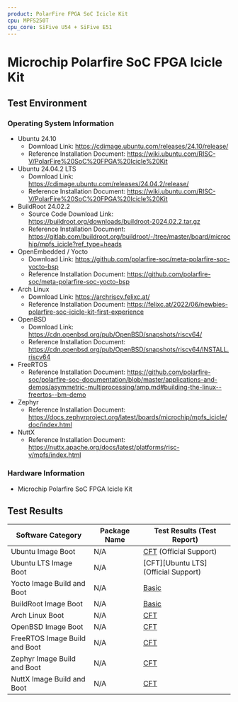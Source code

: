 ```yaml
---
product: PolarFire FPGA SoC Icicle Kit
cpu: MPFS250T
cpu_core: SiFive U54 + SiFive E51
---
```


# Microchip Polarfire SoC FPGA Icicle Kit

## Test Environment

### Operating System Information

- Ubuntu 24.10
    - Download Link: https://cdimage.ubuntu.com/releases/24.10/release/
    - Reference Installation Document: https://wiki.ubuntu.com/RISC-V/PolarFire%20SoC%20FPGA%20Icicle%20Kit
- Ubuntu 24.04.2 LTS
    - Download Link: https://cdimage.ubuntu.com/releases/24.04.2/release/
    - Reference Installation Document: https://wiki.ubuntu.com/RISC-V/PolarFire%20SoC%20FPGA%20Icicle%20Kit
- BuildRoot 24.02.2
    - Source Code Download Link: https://buildroot.org/downloads/buildroot-2024.02.2.tar.gz
    - Reference Installation Document: https://gitlab.com/buildroot.org/buildroot/-/tree/master/board/microchip/mpfs_icicle?ref_type=heads
- OpenEmbedded / Yocto
    - Download Link: https://github.com/polarfire-soc/meta-polarfire-soc-yocto-bsp
    - Reference Installation Document: https://github.com/polarfire-soc/meta-polarfire-soc-yocto-bsp
- Arch Linux
    - Download Link: https://archriscv.felixc.at/
    - Reference Installation Document: https://felixc.at/2022/06/newbies-polarfire-soc-icicle-kit-first-experience
- OpenBSD
  - Download Link: https://cdn.openbsd.org/pub/OpenBSD/snapshots/riscv64/
  - Reference Installation Document: https://cdn.openbsd.org/pub/OpenBSD/snapshots/riscv64/INSTALL.riscv64
- FreeRTOS
    - Reference Installation Document: https://github.com/polarfire-soc/polarfire-soc-documentation/blob/master/applications-and-demos/asymmetric-multiprocessing/amp.md#building-the-linux--freertos--bm-demo
- Zephyr
    - Reference Installation Document: https://docs.zephyrproject.org/latest/boards/microchip/mpfs_icicle/doc/index.html
- NuttX
    - Reference Installation Document: https://nuttx.apache.org/docs/latest/platforms/risc-v/mpfs/index.html

### Hardware Information

- Microchip Polarfire SoC FPGA Icicle Kit

## Test Results

| Software Category             | Package Name | Test Results (Test Report)           |
|-------------------------------|--------------|--------------------------------------|
| Ubuntu Image Boot             | N/A          | [CFT][Ubuntu] (Official Support)     |
| Ubuntu LTS Image Boot         | N/A          | [CFT][Ubuntu LTS] (Official Support) |
| Yocto Image Build and Boot    | N/A          | [Basic][Yocto]                       |
| BuildRoot Image Boot          | N/A          | [Basic][BuildRoot]                   |
| Arch Linux Boot               | N/A          | [CFT][Arch]                          |
| OpenBSD Image Boot            | N/A          | [CFT][OpenBSD]                       |
| FreeRTOS Image Build and Boot | N/A          | [CFT][FreeRTOS]                      |
| Zephyr Image Build and Boot   | N/A          | [CFT][Zephyr]                        |
| NuttX Image Build and Boot    | N/A          | [CFT][NuttX]                         |


[Ubuntu]: ./Ubuntu/README.md
[Ubuntu-LTS]: ./Ubuntu/README_LTS.md
[BuildRoot]: ./BuildRoot/README.md
[Yocto]: ./Yocto/README.md
[Arch]: ./ArchLinux/README.md
[OpenBSD]: ./OpenBSD/README.md
[FreeRTOS]: ./FreeRTOS/README.md
[Zephyr]: ./Zephyr/README.md
[NuttX]: ./NuttX/README.md

